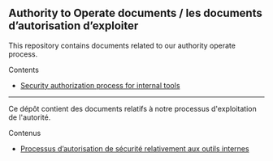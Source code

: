 ## Authority to Operate documents / les documents d’autorisation d’exploiter

This repository contains documents related to our authority operate process.

Contents

- [Security authorization process for internal tools](https://github.com/cds-snc/ato/blob/main/processes/internal_tools_process.md)

---

Ce dépôt contient des documents relatifs à notre processus d'exploitation de l'autorité.

Contenus

- [Processus d’autorisation de sécurité relativement aux outils internes](https://github.com/cds-snc/ato/blob/main/processes/processus_aux_outils_internes.md)
